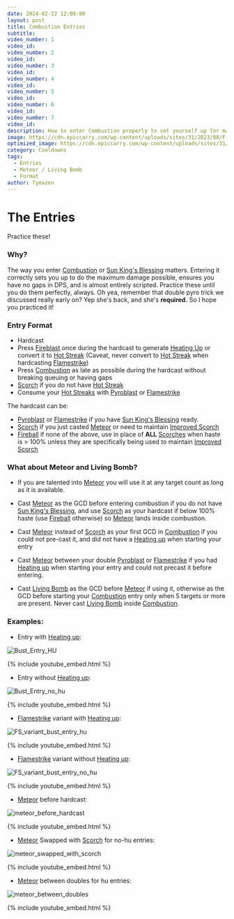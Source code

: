 ```yaml
---
date: 2024-02-22 12:00:00
layout: post
title: Combustion Entries
subtitle:
video_number: 1
video_id:
video_number: 2
video_id:
video_number: 3
video_id:
video_number: 4
video_id:
video_number: 5
video_id:
video_number: 6
video_id:
video_number: 7
video_id:
description: How to enter Combustion properly to set yourself up for maximum damage!
image: https://cdn.epiccarry.com/wp-content/uploads/sites/31/2023/08/Fire-mage-guide.webp
optimized_image: https://cdn.epiccarry.com/wp-content/uploads/sites/31/2023/08/Fire-mage-guide.webp
category: Cooldowns
tags:
  - Entries
  - Meteor / Living Bomb
  - Format
author: Tymazen
---
```

# The Entries
Practice these!

### Why?
The way you enter [Combustion](https://www.wowhead.com/spell=190319/combustion) or [Sun King's Blessing](https://www.wowhead.com/spell=383886/sun-kings-blessing) matters. Entering it correctly sets you up to do the maximum damage possible, ensures you have no gaps in DPS, and is almost entirely scripted. Practice these until you do them perfectly, always. Oh yea, remember that double pyro trick we discussed really early on? Yep she's back, and she's **required.** So I hope you practiced it!

### Entry Format
- Hardcast
- Press [Fireblast](https://www.wowhead.com/spell=108853/fire-blast) once during the hardcast to generate [Heating Up](https://www.wowhead.com/spell=48107/heating-up) or convert it to [Hot Streak](https://www.wowhead.com/spell=48108/hot-streak) (Caveat, never convert to [Hot Streak](https://www.wowhead.com/spell=48108/hot-streak) when hardcasting [Flamestrike](https://www.wowhead.com/spell=2120/flamestrike))
- Press [Combustion](https://www.wowhead.com/spell=190319/combustion) as late as possible during the hardcast without breaking queuing or having gaps
- [Scorch](https://www.wowhead.com/spell=2948/scorch) if you do not have [Hot Streak](https://www.wowhead.com/spell=48108/hot-streak)
- Consume your [Hot Streaks](https://www.wowhead.com/spell=48108/hot-streak) with [Pyroblast](https://www.wowhead.com/spell=11366/pyroblast) or [Flamestrike](https://www.wowhead.com/spell=2120/flamestrike)

The hardcast can be:
- [Pyroblast](https://www.wowhead.com/spell=11366/pyroblast) or [Flamestrike](https://www.wowhead.com/spell=2120/flamestrike) if you have [Sun King's Blessing](https://www.wowhead.com/spell=383886/sun-kings-blessing) ready.
- [Scorch](https://www.wowhead.com/spell=2948/scorch) if you just casted [Meteor](https://www.wowhead.com/spell=153561/meteor) or need to maintain [Improved Scorch](https://www.wowhead.com/spell=383604/improved-scorch)
- [Fireball](https://www.wowhead.com/spell=133/fireball) if none of the above, use in place of **ALL** [Scorches](https://www.wowhead.com/spell=2948/scorch) when haste is > 100% unless they are specifically being used to maintain [Improved Scorch](https://www.wowhead.com/spell=383604/improved-scorch)

### **What about Meteor and Living Bomb?**
- If you are talented into [Meteor](https://www.wowhead.com/spell=153561/meteor) you will use it at any target count as long as it is available.
- Cast [Meteor](https://www.wowhead.com/spell=153561/meteor) as the GCD before entering combustion if you do not have [Sun King's Blessing](https://www.wowhead.com/spell=383886/sun-kings-blessing), and use [Scorch](https://www.wowhead.com/spell=2948/scorch) as your hardcast if below 100% haste (use [Fireball](https://www.wowhead.com/spell=133/fireball) otherwise) so [Meteor](https://www.wowhead.com/spell=153561/meteor) lands inside combustion.
- Cast [Meteor](https://www.wowhead.com/spell=153561/meteor) instead of [Scorch](https://www.wowhead.com/spell=2948/scorch) as your first GCD in [Combustion](https://www.wowhead.com/spell=190319/combustion) if you could not pre-cast it, and did not have a [Heating up](https://www.wowhead.com/spell=48107/heating-up) when starting your entry
- Cast [Meteor](https://www.wowhead.com/spell=153561/meteor) between your double [Pyroblast](https://www.wowhead.com/spell=11366/pyroblast) or [Flamestrike](https://www.wowhead.com/spell=2120/flamestrike) if you had [Heating up](https://www.wowhead.com/spell=48107/heating-up) when starting your entry and could not precast it before entering.

- Cast [Living Bomb](https://www.wowhead.com/spell=44457/living-bomb) as the GCD before [Meteor](https://www.wowhead.com/spell=153561/meteor) if using it, otherwise as the GCD before starting your [Combustion](https://www.wowhead.com/spell=190319/combustion) entry only when 5 targets or more are present. Never cast [Living Bomb](https://www.wowhead.com/spell=44457/living-bomb) inside [Combustion](https://www.wowhead.com/spell=190319/combustion).

### Examples:

- Entry with [Heating up](https://www.wowhead.com/spell=48107/heating-up):

![Bust_Entry_HU](https://github.com/Tymazen/images/assets/67207109/04b3873a-b8ba-4888-9371-90f6f9e489ce)

{% include youtube_embed.html %}


- Entry without [Heating up](https://www.wowhead.com/spell=48107/heating-up):

![Bust_Entry_no_hu](https://github.com/Tymazen/images/assets/67207109/983d7f72-0dfd-4ed9-8bde-e3a397086bbb)

{% include youtube_embed.html %}


- [Flamestrike](https://www.wowhead.com/spell=2120/flamestrike) variant with [Heating up](https://www.wowhead.com/spell=48107/heating-up):

![FS_variant_bust_entry_hu](https://github.com/Tymazen/images/assets/67207109/64c20806-e5ee-4515-8a19-dff46a9d1e04)

{% include youtube_embed.html %}


- [Flamestrike](https://www.wowhead.com/spell=2120/flamestrike) variant without [Heating up](https://www.wowhead.com/spell=48107/heating-up):

![FS_variant_bust_entry_no_hu](https://github.com/Tymazen/images/assets/67207109/077f1928-fa70-4808-9227-42d40d16f78c)

{% include youtube_embed.html %}


- [Meteor](https://www.wowhead.com/spell=153561/meteor) before hardcast:

![meteor_before_hardcast](https://github.com/Tymazen/images/assets/67207109/85efd864-7239-46bb-8b98-1d0248dfb09b)

{% include youtube_embed.html %}


- [Meteor](https://www.wowhead.com/spell=153561/meteor) Swapped with [Scorch](https://www.wowhead.com/spell=2948/scorch) for no-hu entries:

![meteor_swapped_with_scorch](https://github.com/Tymazen/images/assets/67207109/48458b1b-951f-4b1e-aefe-179361262ac4)

{% include youtube_embed.html %}


- [Meteor](https://www.wowhead.com/spell=153561/meteor) between doubles for hu entries:

![meteor_between_doubles](https://github.com/Tymazen/images/assets/67207109/954f252b-1f22-49b2-ae4f-f3b8380937e8)

{% include youtube_embed.html %}
